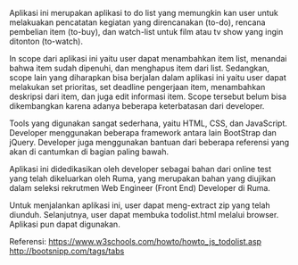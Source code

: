 Aplikasi ini merupakan aplikasi to do list yang memungkin kan user untuk melakuakan pencatatan kegiatan yang direncanakan (to-do), rencana pembelian item (to-buy), dan watch-list untuk film atau tv show yang ingin ditonton (to-watch).

In scope dari aplikasi ini yaitu user dapat menambahkan item list, menandai bahwa item sudah dipenuhi, dan menghapus item dari list. Sedangkan, scope lain yang diharapkan bisa berjalan dalam aplikasi ini yaitu user dapat melakukan set prioritas, set deadline pengerjaan item, menambahkan deskripsi dari item, dan juga edit informasi item. Scope tersebut belum bisa dikembangkan karena adanya beberapa keterbatasan dari developer.

Tools yang digunakan sangat sederhana, yaitu HTML, CSS, dan JavaScript. Developer menggunakan beberapa framework antara lain BootStrap dan jQuery. Developer juga menggunakan bantuan dari beberapa referensi yang akan di cantumkan di bagian paling bawah.

Aplikasi ini didedikasikan oleh developer sebagai bahan dari online test yang telah dikeluarkan oleh Ruma, yang merupakan bahan yang diujikan dalam seleksi rekrutmen Web Engineer (Front End) Developer di Ruma.

Untuk menjalankan aplikasi ini, user dapat meng-extract zip yang telah diunduh. Selanjutnya, user dapat membuka todolist.html melalui browser. Aplikasi pun dapat digunakan.


Referensi:
https://www.w3schools.com/howto/howto_js_todolist.asp
http://bootsnipp.com/tags/tabs